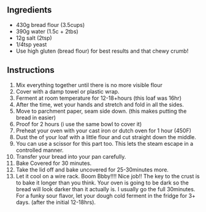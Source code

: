 
## Ingredients 
- 430g bread flour (3.5cups) 
- 390g water (1.5c + 2tbs) 
- 12g salt (2tsp) 
- 1/4tsp yeast 
- Use high gluten (bread flour) for best results and that chewy crumb! 

## Instructions 
1. Mix everything together until there is no more visible flour 
2. Cover with a damp towel or plastic wrap. 
3. Ferment at room temperature for 12-18+hours (this loaf was 16hr) 
4. After the time, wet your hands and stretch and fold in all the sides. 
5. Move to parchment paper, seam side down. (this makes putting the bread in easier) 
6. Proof for 2 hours (i use the same bowl to cover it) 
7. Preheat your oven with your cast iron or dutch oven for 1 hour (450F) 
8. Dust the of your loaf with a little flour and cut straight down the middle. 
9. You can use a scissor for this part too. This lets the steam escape in a controlled manner. 
10. Transfer your bread into your pan carefully.
11. Bake Covered for 30 minutes. 
12. Take the lid off and bake uncovered for 25-30minutes more. 
13. Let it cool on a wire rack. Boom Bbby!!!! Nice job!! The key to the crust is to bake it longer than you think. Your oven is going to be dark so the bread will look darker than it actually is. I usually go the full 30minutes. For a funky sour flavor, let your dough cold ferment in the fridge for 3+ days. (after the initial 12-18hrs).